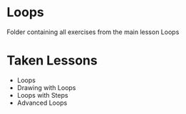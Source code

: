 # Loops
Folder containing all exercises from the main lesson Loops
# Taken Lessons
 - Loops
 - Drawing with Loops
 - Loops with Steps
 - Advanced Loops
